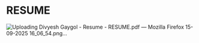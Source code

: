 # RESUME
![Uploading Divyesh Gaygol - Resume - RESUME.pdf — Mozilla Firefox 15-09-2025 16_06_54.png…]()

